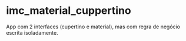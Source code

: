 # imc_material_cuppertino

App com 2 interfaces (cupertino e material), mas com regra de negócio escrita isoladamente.